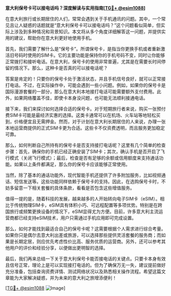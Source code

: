 **意大利保号卡可以接电话吗？深度解读与实用指南[[TG💪+ @esim1088](https://t.me/s/esim1088)]**

在意大利旅行或长期居住的人们，常常会遇到关于手机通讯的问题。其中，一个常见且让人疑惑的话题就是“意大利保号卡可以接电话吗？”这个问题看似简单，但实际上涉及到多种情况和背景知识。本文将从多个角度详细解答这一问题，并提供实用的建议，帮助你在意大利更好地使用手机。

首先，我们需要了解什么是“保号卡”。所谓保号卡，是指当你更换手机或者重新激活旧号码时使用的SIM卡。它的主要功能是保持你的手机号码不变，同时让你能够正常拨打和接听电话。在意大利，保号卡的使用非常普遍，尤其是在需要长时间停留的情况下。那么，这种卡是否真的可以接电话呢？

答案是肯定的！只要你的保号卡处于激活状态，并且手机信号良好，就可以正常接打电话。不过，在实际操作中，可能会遇到一些小问题。例如，如果你的保号卡是国际漫游套餐的一部分，那么在意大利本地接打电话可能需要额外支付费用。此外，如果网络覆盖不佳，即使卡本身没问题，也可能无法顺利接通电话。

接下来，我们来探讨如何选择合适的保号卡。对于短期旅行者来说，购买一张预付费SIM卡可能是最经济实惠的选择。这类卡通常可以在机场、火车站等地轻松买到，价格便宜且无需押金。然而，对于计划在意大利长期居住的人来说，办理一张本地运营商提供的正式SIM卡更为合适。这些卡不仅资费透明，而且服务更加稳定可靠。

那么，如何判断自己所持有的保号卡是否支持接打电话呢？这里有几个简单的检查步骤：首先，确保你的手机已经正确安装了SIM卡；其次，确认手机是否开启了飞行模式（关闭飞行模式）；最后，检查是否有足够的余额或信用额度来支持通话功能。如果以上条件都满足，那么你的保号卡应该能够正常使用。

当然，除了基本的通话功能外，现代智能手机还提供了许多附加服务，比如视频通话、短信发送等。这些功能同样依赖于保号卡的支持。因此，在选购保号卡时，不妨多留意一下相关套餐的具体条款，看看是否包含这些增值服务。

值得一提的是，随着科技的发展，越来越多的人开始转向电子SIM卡（eSIM）。相比于传统物理SIM卡，eSIM具有体积小巧、可远程配置等多项优势。特别是在跨国旅行或频繁更换设备的情况下，eSIM显得尤为方便。目前，许多意大利主流运营商都已经支持eSIM技术，用户只需通过手机应用即可完成设置。

那么，如何才能找到最适合自己的保号卡呢？这需要根据个人需求进行综合考量。如果你只是偶尔去意大利出差或旅游，可以选择那些提供灵活套餐的服务商；而如果是长期定居，则应优先考虑性价比高、服务优质的运营商。另外，还可以参考其他用户的评价和经验分享，以便做出更明智的选择。

最后，我们再来总结一下关于意大利保号卡能否接电话的关键点。只要卡本身有效且信号正常，理论上是可以实现接打电话的。但为了确保万无一失，建议提前做好充分准备，包括查询资费详情、测试网络状况以及熟悉相关操作流程。希望这篇文章能为大家解决疑惑，并为未来的意大利之旅增添便利！

[[TG💪+ @esim1088](https://t.me/s/esim1088) ![Image](https://i.postimg.cc/4NQfJmqS/Snipaste-2025-05-13-00-14-12.png)]